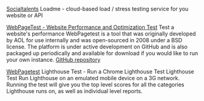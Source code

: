 
[Socialtalents](http://loadme.socialtalents.com/Begin/New)
Loadme - cloud-based load / stress testing service for you website or API

[WebPageTest - Website Performance and Optimization Test](https://www.webpagetest.org)
Test a website's performance
WebPagetest is a tool that was originally developed by AOL for use internally and was open-sourced in 2008 under a BSD license.
The platform is under active development on GitHub and is also packaged up periodically and available for download if you would like to run your own instance.
[GitHub repository](https://github.com/WPO-Foundation/webpagetest)

[WebPagetest](https://www.webpagetest.org/lighthouse)
Lighthouse Test - Run a Chrome Lighthouse Test
Lighthouse Test
Run Lighthouse on an emulated mobile device on a 3G network. Running the test will give you the top level scores for all the categories Lighthouse runs on, as well as individual level reports.
